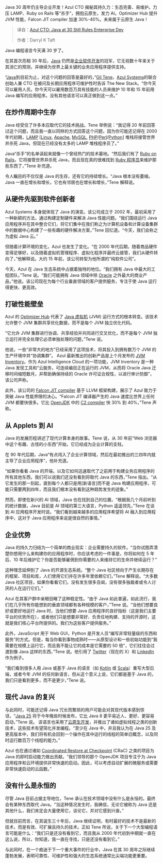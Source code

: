 
<!--
title: Azul首席技术官：Java在30岁时仍然主导企业开发
cover: https://cdn.thenewstack.io/media/2025/05/71dcac54-jac-alexandru-nx6fp9n4xgw-unsplash-1.jpg
summary: Java 30 周年仍主导企业开发！Azul CTO 揭秘其持久力：生态完善、易维护。力压 LAMP、Ruby on Rails 等“杀手”，拥抱云原生，发力 AI。Optimizer Hub 提升 JVM 性能，Falcon JIT compiler 加速 30%-40%。未来属于云原生 Java！
-->

Java 30 周年仍主导企业开发！Azul CTO 揭秘其持久力：生态完善、易维护。力压 LAMP、Ruby on Rails 等“杀手”，拥抱云原生，发力 AI。Optimizer Hub 提升 JVM 性能，Falcon JIT compiler 加速 30%-40%。未来属于云原生 Java！

> 译自：[Azul CTO: Java at 30 Still Rules Enterprise Dev](https://thenewstack.io/azul-cto-java-at-30-still-rules-enterprise-dev/)
> 
> 作者：Darryl K Taft

Java 编程语言今天满 30 岁了。

在其首次亮相 30 年后，[Java](https://thenewstack.io/java-at-30-the-genius-behind-the-code-that-changed-tech/) 仍然是[企业软件开发](https://thenewstack.io/why-pure-ai-coding-wont-work-for-enterprise-software/)的冠军，它无视数十年来关于其消亡的预测，并继续为世界上最关键的业务应用程序提供支持。

“[Java](https://thenewstack.io/java-at-30-the-genius-behind-the-code-that-changed-tech/)到目前为止，对这个问题的回答是最好的，”[Gil Tene](https://www.linkedin.com/in/giltene/)，[Azul Systems](https://www.azul.com/)的联合创始人兼 CTO 在被问及长期应用程序可维护性时告诉 The New Stack。“你今天可以雇用人员。你今天可以雇用数百万具有技能的人员来维护 10 年和 15 年前用 Java 编写的应用程序。没有其他语言可以真正做到这一点。”

## 在炒作周期中生存

Java 经受住了许多本应取代它的技术挑战。Tene 举例说：“我记得 20 年前回答过这个问题，而且我一直以同样的方式回答这个问题，因为你可能还记得在 2000 年代初期，[LAMP](https://thenewstack.io/should-the-lamp-stack-add-an-open-llm-like-metas-llama/) [[Linux](https://thenewstack.io/introduction-to-linux-operating-system/), [Apache](https://thenewstack.io/configure-multiple-websites-on-a-single-rhel-based-apache-host/), [MySQL](https://thenewstack.io/a-cheat-sheet-to-database-access-control-mysql/), [PHP](https://thenewstack.io/why-php-usage-has-declined-by-40-in-just-over-2-years/)/[Perl](https://thenewstack.io/this-week-in-programming-pondering-the-evolution-of-perl-7/)/[Python](https://thenewstack.io/what-is-python/)] 堆栈将接管世界并杀死 Java，但现在已经没有太多的 LAMP 堆栈程序员了。”

Java“杀手”的名单读起来就像一个曾经热门的技术墓地。“然后我们有了 [Ruby on Rails](https://thenewstack.io/dhh-wants-to-make-web-dev-easy-again-with-ruby-on-rails/)，它将接管世界并杀死 Java，而且现在真的很难找到 [Ruby 程序员](https://thenewstack.io/ruby-creator-yukihiro-matsumoto-on-the-challenges-of-updating-a-programming-language/)来维护那些东西了，”Tene 补充道。

令人瞩目的不仅仅是 Java 的生存，还有它的持续增长。“Java 根本没有萎缩。Java 一直在增长和增长，它也有邻居也在增长和增长，”Tene 解释说。

## 从硬件先驱到软件创新者

Azul Systems 本身就体现了 Java 的演变。该公司成立于 2002 年，最初采用了一种新颖的方法，通过构建定制硬件来解决 Java 性能问题。“我们围绕运行 Java 应用程序并在其中整合它们，将它们集中在我们称之为计算机设备和计算设备集群中的数据中心构建了一些有趣的硬件解决方案，”Tene 回忆道。“今天，我们会称之为虚拟 Java 云。”

但随着计算环境的变化，Azul 也发生了变化。“在 2000 年代后期，随着商品硬件变得足够好，以及随着虚拟机管理程序、虚拟化程序并最终云接管，我们从硬件转向了，”他解释说。大约 15 年前，该公司转型为他所谓的“纯软件公司”。

今天，Azul 在 Java 生态系统中占据着独特的地位。“我们拥有 Java 中最大的工程团队，”Tene 说。“我们可能拥有 Java 领域中除 [Oracle](https://developer.oracle.com/?utm_content=inline+mention) 之外最大的商业产品，”他说。该公司现在为每个行业垂直领域的客户提供服务，专注于使 Java 运行得更快、更高效。

## 打破性能壁垒

Azul 的 [Optimizer Hub](https://www.azul.com/products/components/azul-optimizer-hub/) 代表了 [Java 虚拟机](https://thenewstack.io/introduction-to-java-programming-language/) (JVM) 运行方式的根本转变。该技术允许整个 JVM 集群共享优化数据，而不是每个 JVM 独立优化代码。

“它允许 JVM 集群进行协调、共享经验并共同进行交叉优化，而不是每个 JVM 独立运行并完全处理它必须单独处理的问题，”Tene 说。

他说，一些“非常大的地方”已经采用了这项技术，将其投入到拥有数万个 JVM 的生产环境中并“协调集群”。
Azul 最新推出的创新产品是上个月发布的 [JVM Inventory](https://www.azul.com/products/components/jvm-inventory/)。作为 Azul Intelligence Cloud 的一项功能，JVM Inventory 是一种 Java 发现工具和“云服务，可连续编目正在运行的 JVM，从而将 Oracle Java 迁移时间缩短数月，并帮助确保持续的 Oracle 许可证合规性，以进行审计防御”，该公司声称。

此外，该公司的 [Falcon JIT compiler](https://www.azul.com/products/components/falcon-jit-compiler/) 基于 LLVM 框架构建，展示了 Azul 致力于突破 Java 性能界限的决心。“Falcon JIT 编译器产生的 Java 速度比世界上任何 JVM 都要快很多。它比 [OpenJDK](https://thenewstack.io/microsoft-releases-its-own-distro-of-java-21/) 中的 [C2 compiler](https://www.baeldung.com/jvm-tiered-compilation) 快 30% 到 40%，”Tene 声称。

## 从 Applets 到 AI

Java 的发展历程讲述了现代计算本身的故事。Tene 说，从 30 年前“Web 浏览器中这个有趣、古怪的小东西”开始，它已经成为企业计算的支柱。

在 90 年代后期，Java“有点闯入了企业计算领域，然后在最初推出的三四年内就主导了企业应用程序”，他补充道。

“如果你看看 Java 的开端，以及它如何迅速取代了之前用于构建业务应用程序的所有其他东西，我们可以说我们还没有看到将取代 Java 的东西，”Tene 指出。“从它发生的那一刻起，直到每个人都只是用[新语言]而不是 Java 构建应用程序，可能只需要两到四年，而且我们根本没有看到这种趋势发生的迹象。”

然而，即使在新兴的 AI 领域，Java 也在找到自己的位置。“根据我几个月前听到的统计数据，Java 目前是 AI 领域的第三大语言，Python 遥遥领先，”Tene 在谈到 AI 应用程序开发时说。“我们看到越来越多的应用程序希望将 AI 融入到应用程序中，这对于 Java 应用程序来说是很自然的事情。”

## 企业优势

Java 的持久力归结为一个简单的商业现实：企业需要持久的软件。“当你试图弄清楚你想用什么来构建你的应用程序时，你应该考虑的一件事是，你将如何在 5 年后、10 年后维护它？你是否能够雇佣到你需要的人来维持它的生命并继续运行？”

这种理念延伸到了 Java 的开源生态系统。“整个 Java 社区倾向于产生长期存在的框架、项目和库，人们使用它们并在许多年里依赖它们，”Tene 解释说。“大多数 Java 社区项目，如果你看看它们，没有发生很多丑闻，没有很多独裁者或令人讨厌的人在运行它们。”

Azul 在其客户群中亲眼目睹了这种稳定性。“由于 Java 如此普遍，如此流行，我们在几乎所有你能想到的垂直领域都有各种规模的客户，”Tene 说。“当他们想要良好或更好地运行 Java 时，当他们想要 Java 应用程序的良好指标（这是我们主要平台的优势所在），或者他们只是想要非常好、负责任地构建、支持的开源时，这就是我们核心平台所提供的。我们为这些客户提供服务。”

此外，JavaScript 用于 Web GUI，Python 是开发人员“编写非常轻量级的东西和服务”的方式。但是，每当你看到事物成熟时——从原型设计和一些初始功能到“我需要在规模上运行它，而且我不能让它的成本是它需要的 50 倍”，它们往往会过渡到像 Java 这样的东西，”Tene 说。他引用了 [Twitter](https://www.infoq.com/articles/twitter-java-use/)（现在的 X）和 [LinkedIn](https://www.linkedin.com/blog/engineering/infrastructure/linkedin-s-journey-to-java-11) 作为例子。

“我们看到很多人用 Java 或基于 Java 的语言（如 [Kotlin](https://thenewstack.io/get-started-using-kotlin-multiplatform-with-a-network-listener-project/) 或 [Scala](https://thenewstack.io/scala-creator-proposes-lean-scala-for-simpler-code/)）重写大型后端，或者今年 JVM 的任何新语言，但从这个意义上说，它们都是基于 Java 的，我们只是看到更多，而不是更少，”Tene 说。

## 现代 Java 的复兴

与此同时，可能还记得 Java 冗长而繁琐的用户可能会对其现代版本感到惊讶。“[Java 25](https://openjdk.org/projects/jdk/25/) 将于今年晚些时候发布，它比 Java 8 更平易近人、更好、更容易启动，”Tene 说。
该语言也采用了[云原生开发](https://thenewstack.io/cloud-native/)，并推出了诸如虚拟线程之类的创新技术，这些技术有望简化并发编程。“至少在 Java 中，并且我认为在 Java 25 及更高版本中，我们将有机会回到一个操作在其中运行的线程的简单旧概念，以及同时运行数百万个线程的能力。”

Azul 也在通过诸如 [Coordinated Restore at Checkpoint](https://openjdk.org/projects/crac/) (CRaC) 之类的项目为 Java 的即时启动能力做出贡献。“我们领导的那个 OpenJDK 项目专注于为 Java 应用程序和云环境提供非常快速的启动。因此，可以考虑自动扩展的微服务或需要非常快速启动的云函数。”

## 没有什么是永恒的

尽管 Java 目前占据主导地位，Tene 承认在技术领域中没有什么是永恒的。最终会有某种东西取代 Java。“当这种情况发生时，我确信，无论它被称为 Java 还是其他什么，我们肯定会大量使用它，谈论它，并对它感到兴奋。”

但就目前而言，在其诞生三十年后，Java 继续证明，有时最好的技术不是最新的技术，而是有效、可扩展且持久的技术。正如 Tene 所说，关于下一个大型编程语言可能是什么：“我们只是还没有看到它，而且我从 2000 年代初到中期就一直在这么说，所以，你知道，我一直在寻找，只是还没有看到它。”

与此同时，在一个痴迷于下一个重大事件的行业中，Java 在其 30 周年之际继续蓬勃发展，表明可靠性、可维护性和强大的生态系统通常比尖端功能更重要。